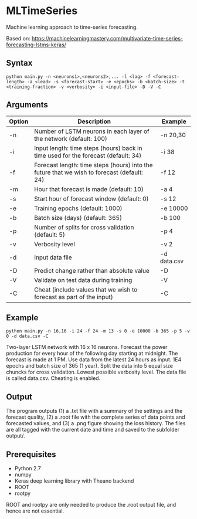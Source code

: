 # MLTimeSeries
Machine learning approach to time-series forecasting.

Based on: 
https://machinelearningmastery.com/multivariate-time-series-forecasting-lstms-keras/

## Syntax
```terminal
python main.py -n <neurons1>,<neurons2>,... -l <lag> -f <forecast-length> -a <lead> -s <forecast-start> -e <epochs> -b <batch-size> -t <training-fraction> -v <verbosity> -i <input-file> -D -V -C
```
## Arguments
| Option     | Description           | Example  |
| ---------- | --------------------- | -------- |
| -n         | Number of LSTM neurons in each layer of the network (default: 100) | -n 20,30   |
| -i         | Input length: time steps (hours) back in time used for the forecast (default: 34) | -i 38 |
| -f         | Forecast length: time steps (hours) into the future that we wish to forecast (default: 24) | -f 12 |
| -m         | Hour that forecast is made (default: 10) | -a 4 |
| -s         | Start hour of forecast window (default: 0) | -s 12 |
| -e         | Training epochs (default: 1000) | -e 10000 |
| -b         | Batch size (days) (default: 365) | -b 100 |
| -p         | Number of splits for cross validation (default: 5) | -p 4 |
| -v         | Verbosity level  | -v 2 |
| -d         | Input data file       | -d data.csv |
| -D         | Predict change rather than absolute value | -D | 
| -V         | Validate on test data during training | -V | 
| -C         | Cheat (include values that we wish to forecast as part of the input) | -C |

## Example
```terminal
python main.py -n 16,16 -i 24 -f 24 -m 13 -s 0 -e 10000 -b 365 -p 5 -v 0 -d data.csv -C
```
Two-layer LSTM network with 16 x 16 neurons. Forecast the power production for every hour of the following day starting at midnight. The forecast is made at 1 PM. Use data from the latest 24 hours as input. 1E4 epochs and batch size of 365 (1 year). Split the data into 5 equal size chuncks for cross validation. Lowest possible verbosity level. The data file is called data.csv. Cheating is enabled. 

## Output
The program outputs (1) a .txt file with a summary of the settings and the forecast quality, (2) a .root file with the complete series of data points and forecasted values, and (3) a .png figure showing the loss history. The files are all tagged with the current date and time and saved to the subfolder output/.

## Prerequisites
- Python 2.7
- numpy
- Keras deep learning library with Theano backend
- ROOT
- rootpy

ROOT and rootpy are only needed to produce the .root output file, and hence are not essential.
